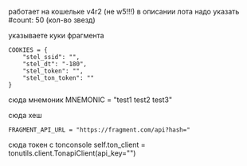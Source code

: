 работает на кошельке v4r2 (не w5!!!)
в описании лота надо указать #count: 50 (кол-во звезд)

указываете куки фрагмента

    COOKIES = {
        "stel_ssid": "",
        "stel_dt": "-180",
        "stel_token": "",
        "stel_ton_token": ""
    }


сюда мнемоник 
    MNEMONIC = "test1 test2 test3"

сюда хеш

	FRAGMENT_API_URL = "https://fragment.com/api?hash="

сюда токен с tonconsole
        self.ton_client = tonutils.client.TonapiClient(api_key="")
		


